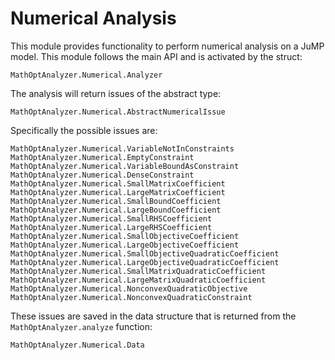 
# Numerical Analysis

This module provides functionality to perform numerical analysis on a JuMP model.
This module follows the main API and is activated by the struct:

```@docs
MathOptAnalyzer.Numerical.Analyzer
```

The analysis will return issues of the abstract type:

```@docs
MathOptAnalyzer.Numerical.AbstractNumericalIssue
```

Specifically the possible issues are:

```@docs
MathOptAnalyzer.Numerical.VariableNotInConstraints
MathOptAnalyzer.Numerical.EmptyConstraint
MathOptAnalyzer.Numerical.VariableBoundAsConstraint
MathOptAnalyzer.Numerical.DenseConstraint
MathOptAnalyzer.Numerical.SmallMatrixCoefficient
MathOptAnalyzer.Numerical.LargeMatrixCoefficient
MathOptAnalyzer.Numerical.SmallBoundCoefficient
MathOptAnalyzer.Numerical.LargeBoundCoefficient
MathOptAnalyzer.Numerical.SmallRHSCoefficient
MathOptAnalyzer.Numerical.LargeRHSCoefficient
MathOptAnalyzer.Numerical.SmallObjectiveCoefficient
MathOptAnalyzer.Numerical.LargeObjectiveCoefficient
MathOptAnalyzer.Numerical.SmallObjectiveQuadraticCoefficient
MathOptAnalyzer.Numerical.LargeObjectiveQuadraticCoefficient
MathOptAnalyzer.Numerical.SmallMatrixQuadraticCoefficient
MathOptAnalyzer.Numerical.LargeMatrixQuadraticCoefficient
MathOptAnalyzer.Numerical.NonconvexQuadraticObjective
MathOptAnalyzer.Numerical.NonconvexQuadraticConstraint
```

These issues are saved in the data structure that is returned from the `MathOptAnalyzer.analyze` function:

```@docs
MathOptAnalyzer.Numerical.Data
```